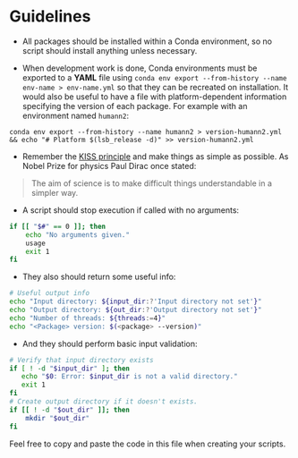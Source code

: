 # Guidelines

- All packages should be installed within a Conda environment, so no
script should install anything unless necessary.

- When development work is done, Conda environments must be exported to a
 **YAML** file using `conda env export --from-history --name env-name > env-name.yml` so that
they can be recreated on installation. It would also be useful to have a
file with platform-dependent information specifying the version of each
package. For example with an environment named `humann2`:

```
conda env export --from-history --name humann2 > version-humann2.yml && echo "# Platform $(lsb_release -d)" >> version-humann2.yml
```

- Remember the [KISS principle](https://en.wikipedia.org/wiki/KISS_principle)
and make things as simple as possible. As Nobel Prize for physics Paul Dirac
 once stated:
> The aim of science is to make difficult things understandable in a simpler
 way.

- A script should stop execution if called with no arguments:
```bash
if [[ "$#" == 0 ]]; then
    echo "No arguments given."
    usage
    exit 1
fi
```

- They also should return some useful info:
```bash
# Useful output info
echo "Input directory: ${input_dir:?'Input directory not set'}"
echo "Output directory: ${out_dir:?'Output directory not set'}"
echo "Number of threads: ${threads:=4}"
echo "<Package> version: $(<package> --version)"
```

- And they should perform basic input validation:
```bash
# Verify that input directory exists
if [ ! -d "$input_dir" ]; then
   echo "$0: Error: $input_dir is not a valid directory."
   exit 1
fi
# Create output directory if it doesn't exists.
if [[ ! -d "$out_dir" ]]; then
    mkdir "$out_dir"
fi
```

Feel free to copy and paste the code in this file when creating your scripts.
